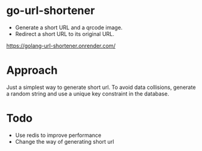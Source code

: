 # go-url-shortener
- Generate a short URL and a qrcode image.
- Redirect a short URL  to its original URL.

https://golang-url-shortener.onrender.com/

# Approach
Just a simplest way to generate short url.
To avoid data collisions, generate a random string and use a unique key constraint in the database.

# Todo
- Use redis to improve performance
- Change the way of generating short url
